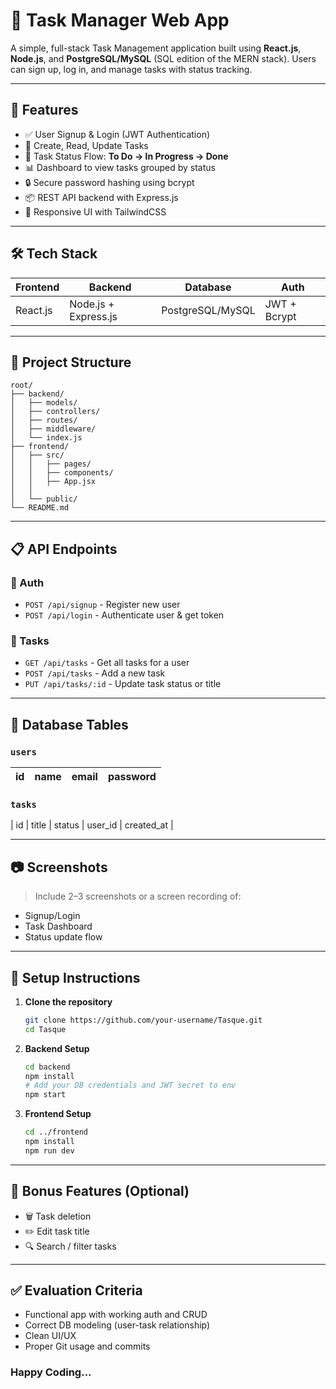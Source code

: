 # 📝 Task Manager Web App

A simple, full-stack Task Management application built using **React.js**, **Node.js**, and **PostgreSQL/MySQL** (SQL edition of the MERN stack). Users can sign up, log in, and manage tasks with status tracking.

---

## 🚀 Features

* ✅ User Signup & Login (JWT Authentication)
* 🧾 Create, Read, Update Tasks
* 🔄 Task Status Flow: **To Do → In Progress → Done**
* 📊 Dashboard to view tasks grouped by status
* 🔒 Secure password hashing using bcrypt
* 📦 REST API backend with Express.js
* 💅 Responsive UI with TailwindCSS

---

## 🛠️ Tech Stack

| Frontend | Backend              | Database         | Auth         |
| -------- | -------------------- | ---------------- | ------------ |
| React.js | Node.js + Express.js | PostgreSQL/MySQL | JWT + Bcrypt |

---

## 📂 Project Structure

```
root/
├── backend/
│   ├── models/
│   ├── controllers/
│   ├── routes/
│   ├── middleware/
│   └── index.js
├── frontend/
│   ├── src/
│   │   ├── pages/
│   │   ├── components/
│   │   ├── App.jsx
│   │  
│   └── public/
└── README.md
```

---

## 📋 API Endpoints

### 🔐 Auth

* `POST /api/signup` - Register new user
* `POST /api/login` - Authenticate user & get token

### 📌 Tasks

* `GET /api/tasks` - Get all tasks for a user
* `POST /api/tasks` - Add a new task
* `PUT /api/tasks/:id` - Update task status or title

---

## 🧪 Database Tables

### `users`

| id | name | email | password |
| -- | ---- | ----- | -------- |

### `tasks`

\| id | title | status | user\_id | created\_at |

---

## 📷 Screenshots

> Include 2–3 screenshots or a screen recording of:

* Signup/Login
* Task Dashboard
* Status update flow

---

## 🧾 Setup Instructions

1. **Clone the repository**

   ```bash
   git clone https://github.com/your-username/Tasque.git
   cd Tasque
   ```

2. **Backend Setup**

   ```bash
   cd backend
   npm install
   # Add your DB credentials and JWT secret to env
   npm start
   ```

3. **Frontend Setup**

   ```bash
   cd ../frontend
   npm install
   npm run dev
   ```

---

## 🧠 Bonus Features (Optional)

* 🗑️ Task deletion
* ✏️ Edit task title
* 🔍 Search / filter tasks

---

## ✅ Evaluation Criteria

* Functional app with working auth and CRUD
* Correct DB modeling (user-task relationship)
* Clean UI/UX
* Proper Git usage and commits

### Happy Coding...
